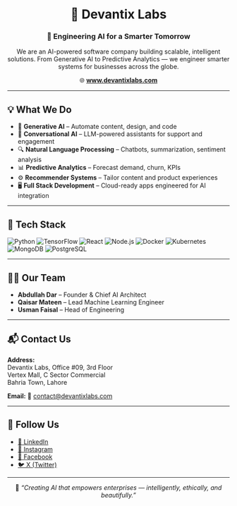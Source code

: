 <h1 align="center">👾 Devantix Labs</h1>
<h3 align="center">🚀 Engineering AI for a Smarter Tomorrow</h3>

<p align="center">
  We are an AI-powered software company building scalable, intelligent solutions.  
  From Generative AI to Predictive Analytics — we engineer smarter systems for businesses across the globe.
</p>

<p align="center">
  🌐 <a href="https://www.devantixlabs.com" target="_blank"><strong>www.devantixlabs.com</strong></a>
</p>

<hr>

<h2>💡 What We Do</h2>
<ul>
  <li>🧠 <strong>Generative AI</strong> – Automate content, design, and code</li>
  <li>💬 <strong>Conversational AI</strong> – LLM-powered assistants for support and engagement</li>
  <li>🔍 <strong>Natural Language Processing</strong> – Chatbots, summarization, sentiment analysis</li>
  <li>📊 <strong>Predictive Analytics</strong> – Forecast demand, churn, KPIs</li>
  <li>⚙️ <strong>Recommender Systems</strong> – Tailor content and product experiences</li>
  <li>🖥 <strong>Full Stack Development</strong> – Cloud-ready apps engineered for AI integration</li>
</ul>

<hr>

<h2>🧰 Tech Stack</h2>
<p>
  <img src="https://img.shields.io/badge/Python-3776AB?style=flat&logo=python&logoColor=white" alt="Python">
  <img src="https://img.shields.io/badge/TensorFlow-FF6F00?style=flat&logo=tensorflow&logoColor=white" alt="TensorFlow">
  <img src="https://img.shields.io/badge/React-61DAFB?style=flat&logo=react&logoColor=black" alt="React">
  <img src="https://img.shields.io/badge/Node.js-339933?style=flat&logo=nodedotjs&logoColor=white" alt="Node.js">
  <img src="https://img.shields.io/badge/Docker-2496ED?style=flat&logo=docker&logoColor=white" alt="Docker">
  <img src="https://img.shields.io/badge/Kubernetes-326CE5?style=flat&logo=kubernetes&logoColor=white" alt="Kubernetes">
  <img src="https://img.shields.io/badge/MongoDB-47A248?style=flat&logo=mongodb&logoColor=white" alt="MongoDB">
  <img src="https://img.shields.io/badge/PostgreSQL-336791?style=flat&logo=postgresql&logoColor=white" alt="PostgreSQL">
</p>

<hr>

<h2>🧑‍💼 Our Team</h2>
<ul>
  <li><strong>Abdullah Dar</strong> – Founder & Chief AI Architect</li>
  <li><strong>Qaisar Mateen</strong> – Lead Machine Learning Engineer</li>
  <li><strong>Usman Faisal</strong> – Head of Engineering</li>
</ul>

<hr>

<h2>📬 Contact Us</h2>
<p>
  <strong>Address:</strong><br>
  Devantix Labs, Office #09, 3rd Floor<br>
  Vertex Mall, C Sector Commercial<br>
  Bahria Town, Lahore
</p>
<p>
  <strong>Email:</strong> 📧 <a href="mailto:contact@devantixlabs.com">contact@devantixlabs.com</a>
</p>

<hr>

<h2>📱 Follow Us</h2>
<ul>
  <li><a href="https://www.linkedin.com/company/devantixlabs" target="_blank">🔗 LinkedIn</a></li>
  <li><a href="https://www.instagram.com/devantixlabs" target="_blank">📸 Instagram</a></li>
  <li><a href="https://www.facebook.com/devantixlabs" target="_blank">📘 Facebook</a></li>
  <li><a href="https://x.com/devantixlabs" target="_blank">🐦 X (Twitter)</a></li>
</ul>

<hr>

<p align="center">
  🧠 <em>“Creating AI that empowers enterprises — intelligently, ethically, and beautifully.”</em>
</p>

